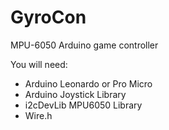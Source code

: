# GyroCon
MPU-6050 Arduino game controller

You will need:
- Arduino Leonardo or Pro Micro
- Arduino Joystick Library
- i2cDevLib MPU6050 Library
- Wire.h
